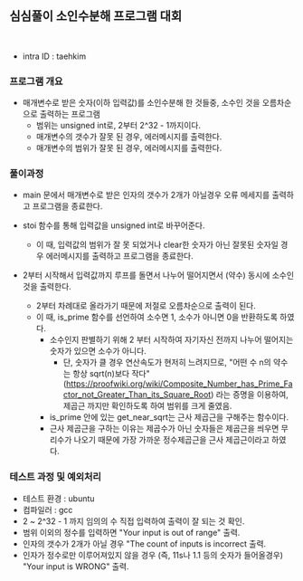 <h2>심심풀이 소인수분해 프로그램 대회</h2><br/>

* intra ID : taehkim
### 프로그램 개요
* 매개변수로 받은 숫자(이하 입력값)를 소인수분해 한 것들중, 소수인 것을 오름차순으로 출력하는 프로그램
	* 범위는 unsigned int로, 2부터 2^32 - 1까지이다.
	* 매개변수의 갯수가 잘못 된 경우, 에러메시지를 출력한다.
	* 매개변수의 범위가 잘못 된 경우, 에러메시지를 출력한다.

### 풀이과정
* main 문에서 매개변수로 받은 인자의 갯수가 2개가 아닐경우 오류 메세지를 출력하고 프로그램을 종료한다.

* stoi 함수를 통해 입력값을 unsigned int로 바꾸어준다.
	* 이 때, 입력값의 범위가 잘 못 되었거나 clear한 숫자가 아닌 잘못된 숫자일 경우 에러메시지를 출력하고 프로그램을 종료한다.

* 2부터 시작해서 입력값까지 루프를 돌면서 나누어 떨어지면서 (약수) 동시에 소수인 것을 출력한다.
	* 2부터 차례대로 올라가기 때문에 저절로 오름차순으로 출력이 된다.
	* 이 때, is_prime 함수를 선언하여 소수면 1, 소수가 아니면 0을 반환하도록 하였다.
		* 소수인지 판별하기 위해 2 부터 시작하여 자기자신 전까지 나누어 떨어지는 숫자가 있으면 소수가 아니다.
			* 단, 숫자가 클 경우 연산속도가 현저히 느려지므로, "어떤 수 n의 약수는 항상 sqrt(n)보다 작다" (https://proofwiki.org/wiki/Composite_Number_has_Prime_Factor_not_Greater_Than_its_Square_Root) 라는 증명을 이용하여, 제곱근 까지만 확인하도록 하여 범위를 크게 줄였음.
		* is_prime 안에 있는 get_near_sqrt는 근사 제곱근을 구해주는 함수이다.
		* 근사 제곱근을 구하는 이유는 제곱수가 아닌 숫자들은 제곱근을 씌우면 무리수가 나오기 때문에 가장 가까운 정수제곱근을 근사 제곱근이라고 하였다.

### 테스트 과정 및 예외처리
* 테스트 환경 : ubuntu
* 컴파일러 : gcc
* 2 ~ 2^32 - 1 까지 임의의 수 직접 입력하여 출력이 잘 되는 것 확인.
* 범위 이외의 정수를 입력하면 "Your input is out of range" 출력.
* 인자의 갯수가 2개가 아닐 경우 "The count of inputs is incorrect 출력.
* 인자가 정수로만 이루어져있지 않을 경우 (즉, 11s나 1.1 등의 숫자가 들어올경우) "Your input is WRONG" 출력.
